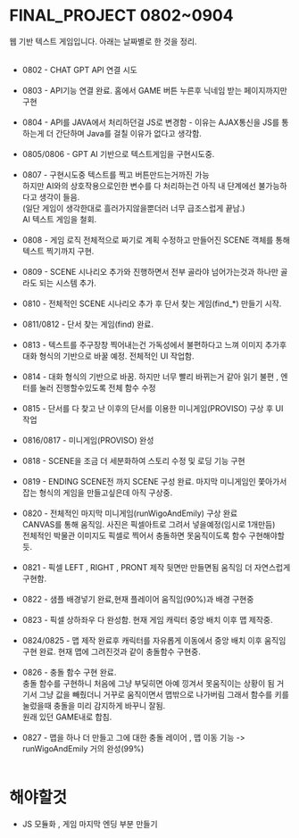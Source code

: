 # FINAL_PROJECT 0802~0904
  웹 기반 텍스트 게임입니다. 아래는 날짜별로 한 것을 정리.<br><br>
  <ul>
  <li>0802 - CHAT GPT API 연결 시도</li><br>

  <li>0803 - API기능 연결 완료. 홈에서 GAME 버튼 누른후 닉네임 받는 페이지까지만 구현</li><br>
  
  <li>0804 - API를 JAVA에서 처리하던걸 JS로 변경함 - 이유는 AJAX통신을 JS를 통하는게 더 간단하며 Java를 걸칠 이유가 없다고 생각함.</li><br>

  <li>0805/0806 - GPT AI 기반으로 텍스트게임을 구현시도중.</li><br>

  <li> 0807 - 구현시도중 텍스트를 찍고 버튼만드는거까진 가능 <br>
               하지만 AI와의 상호작용으로인한 변수를 다 처리하는건 아직 내 단계에선 불가능하다고 생각이 들음.<br>
               (일단 게임이 생각한대로 흘러가지않을뿐더러 너무 급조스럽게 끝남.)<br>
               AI 텍스트 게임을 철회.
  </li><br>
  
  <li>0808 - 게임 로직 전체적으로 짜기로 계획 수정하고 만들어진 SCENE 객체를 통해 텍스트 찍기까지 구현.</li><br>
 
  <li>0809 - SCENE 시나리오 추가와 진행하면서 전부 골라야 넘어가는것과 하나만 골라도 되는 시스템 추가.</li><br>
 
  <li>0810 - 전체적인 SCENE 시나리오 추가 후 단서 찾는 게임(find_*) 만들기 시작.</li><br>
  
  <li>0811/0812 - 단서 찾는 게임(find) 완료.</li><br>
  
  <li>0813 - 텍스트를 주구장창 찍어내는건 가독성에서 불편하다고 느껴 이미지 추가후 대화 형식의 기반으로 바꿀 예정. 전체적인 UI 작업함.</li><br>
  
  <li>0814 - 대화 형식의 기반으로 바꿈. 하지만 너무 빨리 바뀌는거 같아 읽기 불편 , 엔터를 눌러 진행할수있도록 전체 함수 수정</li><br>
  
  <li>0815 - 단서를 다 찾고 난 이후의 단서를 이용한 미니게임(PROVISO) 구상 후 UI 작업</li><br>
  
  <li>0816/0817 - 미니게임(PROVISO) 완성</li><br>
  
  <li>0818 - SCENE을 조금 더 세분화하여 스토리 수정 및 로딩 기능 구현</li><br>
  
  <li>0819 - ENDING SCENE전 까지 SCENE 구성 완료. 마지막 미니게임인 쫓아가서 잡는 형식의 게임을 만들고싶은데 아직 구상중.</li><br>

  <li>0820 - 전체적인 마지막 미니게임(runWigoAndEmily) 구상 완료<br>
         CANVAS를 통해 움직임. 사진은 픽셀아트로 그려서 넣을예정(임시로 1개만듬) <br>
         전체적인 박물관 이미지도 픽셀로 찍어서 충돌하면 못움직이도록 함수 구현해야할듯.<br>
  </li><br>
  
  <li>0821 - 픽셀 LEFT , RIGHT , PRONT 제작 뒷면만 만들면됨 움직임 더 자연스럽게 구현함.</li><br>

  <li>0822 - 샘플 배경넣기 완료,현재 플레이어 움직임(90%)과 배경 구현중</li><br>

  <li>0823 - 픽셀 상하좌우 다 완성함. 현재 게임 캐릭터 중앙 배치 이후 맵 제작중.</li><br>
  
  <li>0824/0825 -  맵 제작 완료후 캐릭터를 자유롭게 이동에서 중앙 배치 이후 움직임 구현 완료. 현재 맵에 그려진것과 같이 충돌함수 구현중. </li><br>
  
  <li>0826 - 충돌 함수 구현 완료.<br>
    충돌 함수를 구현하니 처음에 그냥 부딪히면 아예 낑겨서 못움직이는 상황이 됨 거기서 그냥 값을 빼줬더니 거꾸로 움직이면서 맵밖으로 나가버림 그래서 함수를 키를 눌렀을때 충돌을 미리 감지하게 바꾸니 잘됨.<br>
    원래 있던 GAME내로 합침.</li><br>

  <li>0827 - 맵을 하나 더 만들고 그에 대한 충돌 레이어 , 맵 이동 기능 -> runWigoAndEmily 거의 완성(99%)</li><br>
  
  </ul>

 # 해야할것
 - JS 모듈화 , 게임 마지막 엔딩 부분 만들기<br>
